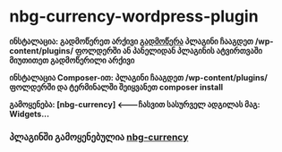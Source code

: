 # nbg-currency-wordpress-plugin

<b>ინსტალაცია:<b>
გადმოწერეთ არქივი <a href="https://mega.nz/file/7Th0lQ4A#6kAJ57liSv-3hGbkrMNdv7160wuf64dO0D0JpoCD434">გადმოწერა</a>
პლაგინი ჩააგდეთ /wp-content/plugins/ ფოლდერში ან პანელიდან პლაგინის ატვირთვაში მიუთითეთ გადმოწერილი არქივი

<b>ინსტალაცია Composer-ით: <b>
პლაგინი ჩააგდეთ /wp-content/plugins/ ფოლდერში  და ტერმინალში შეიყვანეთ composer install


<b>გამოყენება:<b>
[nbg-currency] <---ჩასვით სასურველ ადგილას მაგ: Widgets... 

<h3>პლაგინში გამოყენებულია <a href="https://github.com/Stichoza/nbg-currency">nbg-currency</a> </h3>
